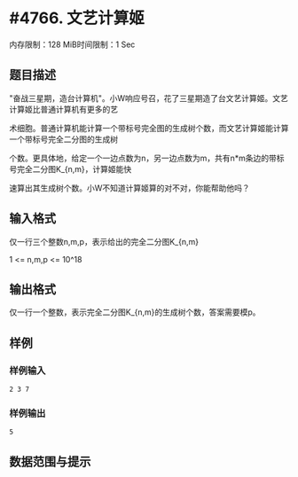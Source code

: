 # #4766. 文艺计算姬

内存限制：128 MiB时间限制：1 Sec

## 题目描述

"奋战三星期，造台计算机"。小W响应号召，花了三星期造了台文艺计算姬。文艺计算姬比普通计算机有更多的艺

术细胞。普通计算机能计算一个带标号完全图的生成树个数，而文艺计算姬能计算一个带标号完全二分图的生成树

个数。更具体地，给定一个一边点数为n，另一边点数为m，共有n*m条边的带标号完全二分图K_{n,m}，计算姬能快

速算出其生成树个数。小W不知道计算姬算的对不对，你能帮助他吗？

## 输入格式

仅一行三个整数n,m,p，表示给出的完全二分图K_{n,m}

1 <= n,m,p <= 10^18

## 输出格式

仅一行一个整数，表示完全二分图K_{n,m}的生成树个数，答案需要模p。

## 样例

### 样例输入

    
    2 3 7
    

### 样例输出

    
    5
    

## 数据范围与提示
